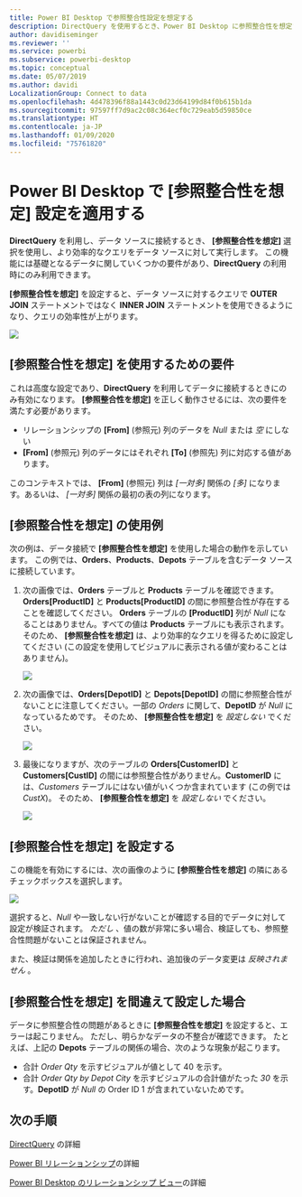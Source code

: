 ```yaml
---
title: Power BI Desktop で参照整合性設定を想定する
description: DirectQuery を使用するとき、Power BI Desktop に参照整合性を想定させる方法を学習します。
author: davidiseminger
ms.reviewer: ''
ms.service: powerbi
ms.subservice: powerbi-desktop
ms.topic: conceptual
ms.date: 05/07/2019
ms.author: davidi
LocalizationGroup: Connect to data
ms.openlocfilehash: 4d478396f88a1443c0d23d64199d84f0b615b1da
ms.sourcegitcommit: 97597ff7d9ac2c08c364ecf0c729eab5d59850ce
ms.translationtype: HT
ms.contentlocale: ja-JP
ms.lasthandoff: 01/09/2020
ms.locfileid: "75761820"
---
```

# <a name="apply-the-assume-referential-integrity-setting-in-power-bi-desktop"></a>Power BI Desktop で [参照整合性を想定] 設定を適用する
**DirectQuery** を利用し、データ ソースに接続するとき、 **[参照整合性を想定]** 選択を使用し、より効率的なクエリをデータ ソースに対して実行します。 この機能には基礎となるデータに関していくつかの要件があり、**DirectQuery** の利用時にのみ利用できます。

**[参照整合性を想定]** を設定すると、データ ソースに対するクエリで **OUTER JOIN** ステートメントではなく **INNER JOIN** ステートメントを使用できるようになり、クエリの効率性が上がります。

![](media/desktop-assume-referential-integrity/assume-referential-integrity_1.png)

## <a name="requirements-for-using-assume-referential-integrity"></a>[参照整合性を想定] を使用するための要件
これは高度な設定であり、**DirectQuery** を利用してデータに接続するときにのみ有効になります。 **[参照整合性を想定]** を正しく動作させるには、次の要件を満たす必要があります。

* リレーションシップの **[From]** (参照元) 列のデータを *Null* または *空* にしない
* **[From]** (参照元) 列のデータにはそれぞれ **[To]** (参照先) 列に対応する値があります。

このコンテキストでは、 **[From]** (参照元) 列は *[一対多]* 関係の *[多]* になります。あるいは、 *[一対多]* 関係の最初の表の列になります。

## <a name="example-of-using-assume-referential-integrity"></a>[参照整合性を想定] の使用例
次の例は、データ接続で **[参照整合性を想定]** を使用した場合の動作を示しています。 この例では、**Orders**、**Products**、**Depots** テーブルを含むデータ ソースに接続しています。

1. 次の画像では、**Orders** テーブルと **Products** テーブルを確認できます。**Orders[ProductID]** と **Products[ProductID]** の間に参照整合性が存在することを確認してください。 **Orders** テーブルの **[ProductID]** 列が *Null* になることはありません。すべての値は **Products** テーブルにも表示されます。 そのため、 **[参照整合性を想定]** は、より効率的なクエリを得るために設定してください (この設定を使用してビジュアルに表示される値が変わることはありません)。
   
   ![](media/desktop-assume-referential-integrity/assume-referential-integrity_2.png)
2. 次の画像では、**Orders[DepotID]** と **Depots[DepotID]** の間に参照整合性がないことに注意してください。一部の *Orders* に関して、**DepotID** が *Null* になっているためです。 そのため、 **[参照整合性を想定]** を *設定しない* でください。
   
   ![](media/desktop-assume-referential-integrity/assume-referential-integrity_3.png)
3. 最後になりますが、次のテーブルの **Orders[CustomerID]** と **Customers[CustID]** の間には参照整合性がありません。**CustomerID** には、*Customers* テーブルにはない値がいくつか含まれています (この例では *CustX*)。 そのため、 **[参照整合性を想定]** を *設定しない* でください。
   
   ![](media/desktop-assume-referential-integrity/assume-referential-integrity_4.png)

## <a name="setting-assume-referential-integrity"></a>[参照整合性を想定] を設定する
この機能を有効にするには、次の画像のように **[参照整合性を想定]** の隣にあるチェックボックスを選択します。

![](media/desktop-assume-referential-integrity/assume-referential-integrity_1.png)

選択すると、*Null* や一致しない行がないことが確認する目的でデータに対して設定が検証されます。 *ただし* 、値の数が非常に多い場合、検証しても、参照整合性問題がないことは保証されません。

また、検証は関係を追加したときに行われ、追加後のデータ変更は *反映されません* 。

## <a name="what-happens-if-you-incorrectly-set-assume-referential-integrity"></a>[参照整合性を想定] を間違えて設定した場合
データに参照整合性の問題があるときに **[参照整合性を想定]** を設定すると、エラーは起こりません。 ただし、明らかなデータの不整合が確認できます。 たとえば、上記の **Depots** テーブルの関係の場合、次のような現象が起こります。

* 合計 *Order Qty* を示すビジュアルが値として 40 を示す。
* 合計 *Order Qty by Depot City* を示すビジュアルの合計値がたった *30* を示す。**DepotID** が *Null* の Order ID 1 が含まれていないためです。

## <a name="next-steps"></a>次の手順
[DirectQuery](desktop-use-directquery.md) の詳細

[Power BI リレーションシップ](desktop-create-and-manage-relationships.md)の詳細

[Power BI Desktop のリレーションシップ ビュー](desktop-relationship-view.md)の詳細

